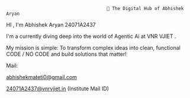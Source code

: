                                           🚀 The Digital Hub of Abhishek Aryan
HI , I'm Abhishek Aryan 24071A2437


I'm a  currently diving deep into the world of Agentic Ai at VNR VJIET .

My mission is simple: To transform complex ideas into clean, functional CODE / NO CODE and build solutions that matter!


Mail:

abhishekmateti0@gmail.com

24071A2437@vnrvjiet.in (Institute Mail ID)
